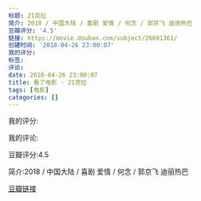 ```yaml
---
标题: 21克拉
简介: 2018 / 中国大陆 / 喜剧 爱情 / 何念 / 郭京飞 迪丽热巴
豆瓣评分: '4.5'
链接: https://movie.douban.com/subject/26691361/
创建时间: '2018-04-26 23:00:07'
我的评分:
标签:
评论:
date: 2018-04-26 23:00:07
title: 看了电影 - 21克拉
tags: [电影]
categories: []
---
```


我的评分:

我的评论:

豆瓣评分:4.5

简介:2018 / 中国大陆 / 喜剧 爱情 / 何念 / 郭京飞 迪丽热巴

[豆瓣链接](https://movie.douban.com/subject/26691361/)

